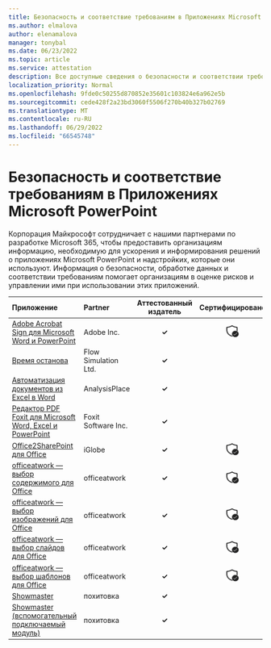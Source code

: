 ```yaml
---
title: Безопасность и соответствие требованиям в Приложениях Microsoft PowerPoint — все приложения
ms.author: elmalova
author: elenamalova
manager: tonybal
ms.date: 06/23/2022
ms.topic: article
ms.service: attestation
description: Все доступные сведения о безопасности и соответствии требованиям для всех приложений Microsoft PowerPoint.
localization_priority: Normal
ms.openlocfilehash: 9fde0c50255d870852e35601c103824e6a962e5b
ms.sourcegitcommit: cede428f2a23bd3060f5506f270b40b327b02769
ms.translationtype: MT
ms.contentlocale: ru-RU
ms.lasthandoff: 06/29/2022
ms.locfileid: "66545748"
---
```

# <a name="microsoft-powerpoint-apps-security-and-compliance"></a>Безопасность и соответствие требованиям в Приложениях Microsoft PowerPoint

Корпорация Майкрософт сотрудничает с нашими партнерами по разработке Microsoft 365, чтобы предоставить организациям информацию, необходимую для ускорения и информирования решений о приложениях Microsoft PowerPoint и надстройких, которые они используют. Информация о безопасности, обработке данных и соответствии требованиям помогает организациям в оценке рисков и управлении ими при использовании этих приложений.

| **Приложение** | **Partner** | **Аттестованный издатель** | **Сертифицировано** |
|:--------|:------------|:----------------------:|:-------------:|
| [Adobe Acrobat Sign для Microsoft Word и PowerPoint](./adobe-inc-acrobat-sign-for-microsoft-word-and-powerpoint.md) | Adobe Inc. | **✓** | <img alt="Certified application badge" src="../media/certified-badge.png" height="25" width="25" /> |
| [Время останова](./flow-simulation-ltd-breaktime.md) | Flow Simulation Ltd. | **✓** |  |
| [Автоматизация документов из Excel в Word](./analysisplace-excel-to-word-document-automation.md) | AnalysisPlace | **✓** |  |
| [Редактор PDF Foxit для Microsoft Word, Excel и PowerPoint](./foxit-software-inc-pdf-editor-for-microsoft-word-excel-and-powerpoint.md) | Foxit Software Inc. | **✓** |  |
| [Office2SharePoint для Office](./iglobe-office2sharepoint-for-office.md) | iGlobe | **✓** | <img alt="Certified application badge" src="../media/certified-badge.png" height="25" width="25" /> |
| [officeatwork — выбор содержимого для Office](./officeatwork-officeatworkcontent-chooser-for-office.md) | officeatwork | **✓** | <img alt="Certified application badge" src="../media/certified-badge.png" height="25" width="25" /> |
| [officeatwork — выбор изображений для Office](./officeatwork-officeatworkimage-chooser-for-office.md) | officeatwork | **✓** | <img alt="Certified application badge" src="../media/certified-badge.png" height="25" width="25" /> |
| [officeatwork — выбор слайдов для Office](./officeatwork-officeatworkslide-chooser-for-office.md) | officeatwork | **✓** | <img alt="Certified application badge" src="../media/certified-badge.png" height="25" width="25" /> |
| [officeatwork — выбор шаблонов для Office](./officeatwork-officeatworktemplate-chooser-for-office.md) | officeatwork | **✓** | <img alt="Certified application badge" src="../media/certified-badge.png" height="25" width="25" /> |
| [Showmaster](./cherryware-showmaster.md) | похитовка | **✓** |  |
| [Showmaster (вспомогательный подключаемый модуль)](./cherryware-showmaster-helper-plugin.md) | похитовка | **✓** |  |
